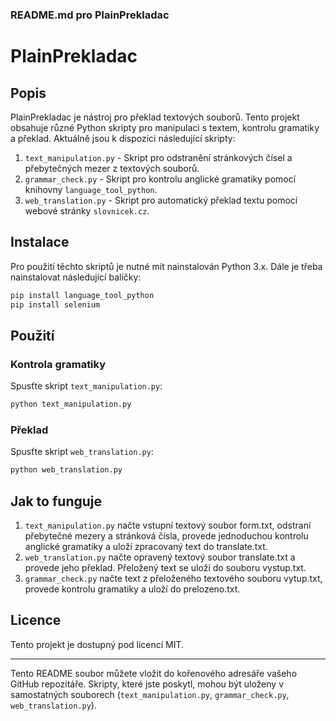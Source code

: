 ### README.md pro PlainPrekladac

# PlainPrekladac

## Popis

PlainPrekladac je nástroj pro překlad textových souborů. Tento projekt obsahuje různé Python skripty pro manipulaci s textem, kontrolu gramatiky a překlad. Aktuálně jsou k dispozici následující skripty:

1. `text_manipulation.py` - Skript pro odstranění stránkových čísel a přebytečných mezer z textových souborů.
2. `grammar_check.py` - Skript pro kontrolu anglické gramatiky pomocí knihovny `language_tool_python`.
3. `web_translation.py` - Skript pro automatický překlad textu pomocí webové stránky `slovnicek.cz`.

## Instalace

Pro použití těchto skriptů je nutné mít nainstalován Python 3.x. Dále je třeba nainstalovat následující balíčky:

```bash
pip install language_tool_python
pip install selenium
```

## Použití

### Kontrola gramatiky

Spusťte skript `text_manipulation.py`:

```bash
python text_manipulation.py
```

### Překlad

Spusťte skript `web_translation.py`:

```bash
python web_translation.py
```

## Jak to funguje

1. `text_manipulation.py` načte vstupní textový soubor form.txt, odstraní přebytečné mezery a stránková čísla, provede jednoduchou kontrolu anglické gramatiky a uloží zpracovaný text do translate.txt.
2. `web_translation.py` načte opravený textový soubor translate.txt a provede jeho překlad. Přeložený text se uloží do souboru vystup.txt.
4. `grammar_check.py` načte text z přeloženého textového souboru vytup.txt, provede kontrolu gramatiky a uloží do prelozeno.txt.

## Licence

Tento projekt je dostupný pod licencí MIT.

---

Tento README soubor můžete vložit do kořenového adresáře vašeho GitHub repozitáře. Skripty, které jste poskytl, mohou být uloženy v samostatných souborech (`text_manipulation.py`, `grammar_check.py`, `web_translation.py`).
